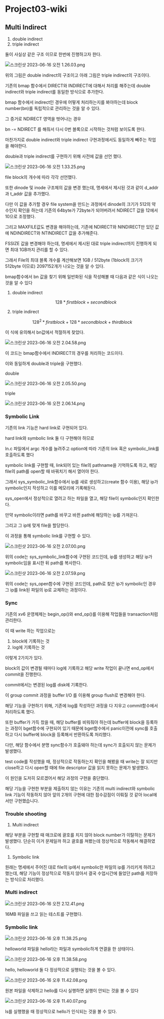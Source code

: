 # Project03-wiki


## Multi Indirect

1. double indirect
2. triple indirect

둘이 사실상 같은 구조 이므로 한번에 진행하고자 한다.

![스크린샷 2023-06-16 오전 1.26.03.png](Project03-wiki%20f2d5feb724134d03947b441ffa456e2d/%25E1%2584%2589%25E1%2585%25B3%25E1%2584%258F%25E1%2585%25B3%25E1%2584%2585%25E1%2585%25B5%25E1%2586%25AB%25E1%2584%2589%25E1%2585%25A3%25E1%2586%25BA_2023-06-16_%25E1%2584%258B%25E1%2585%25A9%25E1%2584%258C%25E1%2585%25A5%25E1%2586%25AB_1.26.03.png)

위의 그림은 double indirect의 구조이고 아래 그림은 triple indirect의 구조이다.

기존의 bmap 함수에서 DIRECT와 INDIRECT에 대해서 처리를 해주는데 double indirect와 triple indirect를 동일한 방식으로 추가한다.

bmap 함수에서 indirect인 경우에 어떻게 처리하는지를 봐야하는데 block number(bn)를 독립적으로 관리하는 것을 알 수 있다.

그 증거로 NDIRECT 영역을 벗어나는 경우

bn -= NDIRECT 를 해줘서 다시 0번 블록으로 시작하는 것처럼 보이도록 한다.

마찬가지로 double indirect와 triple indirect 구현과정에서도 동일하게 빼주는 작업을 해야한다.

double과 triple indirect를 구현하기 위해 사전에 값을 선언 했다.

![스크린샷 2023-06-16 오전 1.33.25.png](Project03-wiki%20f2d5feb724134d03947b441ffa456e2d/%25E1%2584%2589%25E1%2585%25B3%25E1%2584%258F%25E1%2585%25B3%25E1%2584%2585%25E1%2585%25B5%25E1%2586%25AB%25E1%2584%2589%25E1%2585%25A3%25E1%2586%25BA_2023-06-16_%25E1%2584%258B%25E1%2585%25A9%25E1%2584%258C%25E1%2585%25A5%25E1%2586%25AB_1.33.25.png)

file block의 개수에 따라 각각 선언했다.

또한 dinode 및 inode 구조체의 값을 변경 했는데, 명세에서 제시된 것과 같이 d_addr과 t_addr 값을 추가했다.

다만 이 값을 추가할 경우 file system을 만드는 과정에서 dinode의 크기가 512의 약수인지 확인을 하는데 기존의 64byte가 72byte가 되어버려서 NDIRECT 값을 12에서 10으로 조정했다.

그리고 MAXFILE값도 변경을 해야하는데, 기존에 NDIRECT와 NINDIRECT만 있던 값에 NDINDIRECT와 NTINDIRECT 값을 추가해준다.

FSSIZE 값을 변경해야 하는데, 명세에서 제시된 대로 triple indirect까지 진행하게 되면 최대 1GB까지 관리를 할 수 있다.

그래서 File의 최대 블록 개수를 계산해보면 1GB / 512byte (1block의 크기가 512byte 이므로) 2097152개가 나오는 것을 알 수 있다.

bmap함수에서 bn 값을 찾기 위해 일반화된 식을 작성해볼 때 다음과 같은 식이 나오는 것을 알 수 있다

1. double indirect
    
    $$
    128*firstblock + secondblock
    $$
    
2. triple indirect

$$
128^2*firstblock + 128*secondblock + thirdblock
$$

이 식에 유의해서 bn값에서 적절하게 찾았다.

![스크린샷 2023-06-16 오전 2.04.58.png](Project03-wiki%20f2d5feb724134d03947b441ffa456e2d/%25E1%2584%2589%25E1%2585%25B3%25E1%2584%258F%25E1%2585%25B3%25E1%2584%2585%25E1%2585%25B5%25E1%2586%25AB%25E1%2584%2589%25E1%2585%25A3%25E1%2586%25BA_2023-06-16_%25E1%2584%258B%25E1%2585%25A9%25E1%2584%258C%25E1%2585%25A5%25E1%2586%25AB_2.04.58.png)

이 코드는 bmap함수에서 INDIRECT의 경우를 처리하는 코드이다.

이와 동일하게 double과 triple을 구현했다.

double

![스크린샷 2023-06-16 오전 2.05.50.png](Project03-wiki%20f2d5feb724134d03947b441ffa456e2d/%25E1%2584%2589%25E1%2585%25B3%25E1%2584%258F%25E1%2585%25B3%25E1%2584%2585%25E1%2585%25B5%25E1%2586%25AB%25E1%2584%2589%25E1%2585%25A3%25E1%2586%25BA_2023-06-16_%25E1%2584%258B%25E1%2585%25A9%25E1%2584%258C%25E1%2585%25A5%25E1%2586%25AB_2.05.50.png)

triple

![스크린샷 2023-06-16 오전 2.06.14.png](Project03-wiki%20f2d5feb724134d03947b441ffa456e2d/%25E1%2584%2589%25E1%2585%25B3%25E1%2584%258F%25E1%2585%25B3%25E1%2584%2585%25E1%2585%25B5%25E1%2586%25AB%25E1%2584%2589%25E1%2585%25A3%25E1%2586%25BA_2023-06-16_%25E1%2584%258B%25E1%2585%25A9%25E1%2584%258C%25E1%2585%25A5%25E1%2586%25AB_2.06.14.png)

### Symbolic Link

기존의 link 기능은 hard link로 구현되어 있다.

hard link와 symbolic link 둘 다 구현해야 하므로 

ln.c 파일에서 argc 개수를 늘려주고 option에 따라 기존의 link 혹은 symbolic_link를 호출하도록 했다

symbolic link를 구현할 때, link되어 있는 file의 pathname을 기억하도록 하고, 해당 file의 path를 open할 때 바꿔치기 해서 열어야 한다.

그래서 sys_symbolic_link함수에서 ip를 새로 생성하고(create 함수 이용), 해당 ip가 symbolic인지 작성하고 이를 메모리에 기록해둔다.

sys_open에서 정상적으로 열려고 하는 파일을 열고, 해당 file이 symbolic인지 확인한다.

만약 symbolic이라면 path를 바꾸고 바뀐 path에 해당하는 ip를 가져온다.

그리고 그 ip에 맞게 file을 할당한다.

이 과정을 통해 symbolic link를 구현할 수 있다.

![스크린샷 2023-06-16 오전 2.07.00.png](Project03-wiki%20f2d5feb724134d03947b441ffa456e2d/%25E1%2584%2589%25E1%2585%25B3%25E1%2584%258F%25E1%2585%25B3%25E1%2584%2585%25E1%2585%25B5%25E1%2586%25AB%25E1%2584%2589%25E1%2585%25A3%25E1%2586%25BA_2023-06-16_%25E1%2584%258B%25E1%2585%25A9%25E1%2584%258C%25E1%2585%25A5%25E1%2586%25AB_2.07.00.png)

위의 code는 sys_symbolic_link함수에 구현된 코드인데, ip를 생성하고 해당 ip가 symbolic임을 표시한 뒤 path를 복사한다.

![스크린샷 2023-06-16 오전 2.07.59.png](Project03-wiki%20f2d5feb724134d03947b441ffa456e2d/%25E1%2584%2589%25E1%2585%25B3%25E1%2584%258F%25E1%2585%25B3%25E1%2584%2585%25E1%2585%25B5%25E1%2586%25AB%25E1%2584%2589%25E1%2585%25A3%25E1%2586%25BA_2023-06-16_%25E1%2584%258B%25E1%2585%25A9%25E1%2584%258C%25E1%2585%25A5%25E1%2586%25AB_2.07.59.png)

위의 code는 sys_open함수에 구현된 코드인데, path로 찾은 ip가 symbolic인 경우 그 ip를 link된 파일의 ip로 교체하는 과정이다.

### Sync

기존의 xv6 운영체제는 begin_op()와 end_op()를 이용해 작업들을 transaction처럼 관리한다.

이 때 write 하는 작업으로는

1. block에 기록하는 것
2. log에 기록하는 것

이렇게 2가지가 있다.

block의 값이 변경될 때마다 log에 기록하고 해당 write 작업이 끝나면 end_op에서 commit을 진행한다.

commit에서는 변경된 log를 disk에 기록한다.

이 group commit 과정을 buffer I/O 를 이용해 group flush로 변경해야 한다.

해당 기능을 구현하기 위해, 기존에 log를 작성하던 과정을 다 지우고 commit함수에서 처리하도록 했다.

또한 buffer가 가득 찼을 때, 해당 buffer를 비워줘야 하는데 buffer에 block을 등록하는 과정이 bget함수에 구현되어 있기 때문에 bget함수에서 panic이전에 sync를 호출하고 다시 buffer에 block을 등록해서 반환하도록 처리했다.

다만, 해당 함수에서 분명 sync함수가 호출돼야 하는데 sync가 호출되지 않는 문제가 발생했다.

test code를 작성했을 때, 정상적으로 작동하는지 확인을 해봤을 때 write는 잘 되지만 close하고 다시 open할 때에 file descriptor 값을 읽지 못하는 문제가 발생했다.

이 원인을 도저히 모르겠어서 해당 과정의 구현을 중단했다.

해당 기능을 구현한 부분을 제출하지 않는 이유는 기존의 multi indirect와 symbolic link 기능이 작동하지 않아 앞의 2개의 구현에 대한 점수감점이 이뤄질 것 같아 local에서만 구현했습니다.

### Trouble shooting

1. Multi indirect

해당 부분을 구현할 때 매크로에 괄호를 치지 않아 block number가 이탈하는 문제가 발생했다. 단순히 이거 문제일까 하고 괄호를 쳐봤는데 정상적으로 작동해서 해결하였다.

1. Symbolic link

원래는 명세에서 주어진 대로 file의 ip에서 symbolic한 파일의 ip를 가리키게 하려고 했는데, 해당 기능이 정상적으로 작동지 않아서 결국 수업시간에 들었던 path를 저장하는 방식으로 처리했다.

### Multi indirect

![스크린샷 2023-06-16 오전 2.12.41.png](Project03-wiki%20f2d5feb724134d03947b441ffa456e2d/%25E1%2584%2589%25E1%2585%25B3%25E1%2584%258F%25E1%2585%25B3%25E1%2584%2585%25E1%2585%25B5%25E1%2586%25AB%25E1%2584%2589%25E1%2585%25A3%25E1%2586%25BA_2023-06-16_%25E1%2584%258B%25E1%2585%25A9%25E1%2584%258C%25E1%2585%25A5%25E1%2586%25AB_2.12.41.png)

16MB 파일을 쓰고 읽는 테스트를 구현했다.

### Symbolic link

![스크린샷 2023-06-16 오후 11.38.25.png](Project03-wiki%20f2d5feb724134d03947b441ffa456e2d/%25E1%2584%2589%25E1%2585%25B3%25E1%2584%258F%25E1%2585%25B3%25E1%2584%2585%25E1%2585%25B5%25E1%2586%25AB%25E1%2584%2589%25E1%2585%25A3%25E1%2586%25BA_2023-06-16_%25E1%2584%258B%25E1%2585%25A9%25E1%2584%2592%25E1%2585%25AE_11.38.25.png)

helloworld 파일을 hello라는 파일과 symbolic하게 연결을 한 상태이다.

![스크린샷 2023-06-16 오후 11.38.58.png](Project03-wiki%20f2d5feb724134d03947b441ffa456e2d/%25E1%2584%2589%25E1%2585%25B3%25E1%2584%258F%25E1%2585%25B3%25E1%2584%2585%25E1%2585%25B5%25E1%2586%25AB%25E1%2584%2589%25E1%2585%25A3%25E1%2586%25BA_2023-06-16_%25E1%2584%258B%25E1%2585%25A9%25E1%2584%2592%25E1%2585%25AE_11.38.58.png)

hello, helloworld 둘 다 정상적으로 실행되는 것을 볼 수 있다.

![스크린샷 2023-06-16 오후 11.42.08.png](Project03-wiki%20f2d5feb724134d03947b441ffa456e2d/%25E1%2584%2589%25E1%2585%25B3%25E1%2584%258F%25E1%2585%25B3%25E1%2584%2585%25E1%2585%25B5%25E1%2586%25AB%25E1%2584%2589%25E1%2585%25A3%25E1%2586%25BA_2023-06-16_%25E1%2584%258B%25E1%2585%25A9%25E1%2584%2592%25E1%2585%25AE_11.42.08.png)

원본 파일을 삭제하고 hello를 다시 실행하면 실행이 안되는 것을 볼 수 있다

![스크린샷 2023-06-16 오후 11.40.07.png](Project03-wiki%20f2d5feb724134d03947b441ffa456e2d/%25E1%2584%2589%25E1%2585%25B3%25E1%2584%258F%25E1%2585%25B3%25E1%2584%2585%25E1%2585%25B5%25E1%2586%25AB%25E1%2584%2589%25E1%2585%25A3%25E1%2586%25BA_2023-06-16_%25E1%2584%258B%25E1%2585%25A9%25E1%2584%2592%25E1%2585%25AE_11.40.07.png)

ls를 실행했을 때 정상적으로 hello가 인식되는 것을 볼 수 있다.
